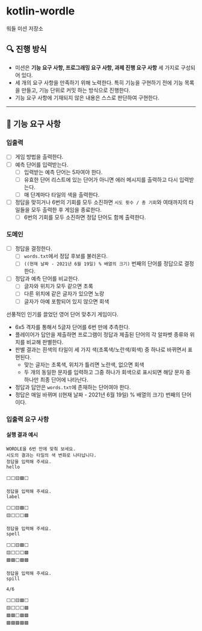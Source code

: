 # kotlin-wordle

워들 미션 저장소

## 🔍 진행 방식

- 미션은 **기능 요구 사항, 프로그래밍 요구 사항, 과제 진행 요구 사항** 세 가지로 구성되어 있다.
- 세 개의 요구 사항을 만족하기 위해 노력한다. 특히 기능을 구현하기 전에 기능 목록을 만들고, 기능 단위로 커밋 하는 방식으로 진행한다.
- 기능 요구 사항에 기재되지 않은 내용은 스스로 판단하여 구현한다.

---

## 🚀 기능 요구 사항

### 입출력

- [ ] 게임 방법을 출력한다.
- [ ] 예측 단어를 입력받는다.
    - [ ] 입력받는 예측 단어는 5자여야 한다.
    - [ ] 유효한 단어 리스트에 있는 단어가 아니면 에러 메시지를 출력하고 다시 입력받는다.
    - [ ] 매 단계마다 타일의 색을 출력한다.
- [ ] 정답을 맞히거나 6번의 기회를 모두 소진하면 `시도 횟수 / 총 기회`와 여태까지의 타일들을 모두 출력한 후 게임을 종료한다.
    - [ ] 6번의 기회를 모두 소진하면 정답 단어도 함께 출력한다.

### 도메인

- [ ] 정답을 결정한다.
    - [ ] `words.txt`에서 정답 후보를 불러온다.
    - [ ] `((현재 날짜 - 2021년 6월 19일) % 배열의 크기)` 번째의 단어를 정답으로 결정한다.
- [ ] 정답과 예측 단어를 비교한다.
    - [ ] 글자와 위치가 모두 같으면 초록
    - [ ] 다른 위치에 같은 글자가 있으면 노랑
    - [ ] 글자가 아예 포함되어 있지 않으면 회색

선풍적인 인기를 끌었던 영어 단어 맞추기 게임이다.

- 6x5 격자를 통해서 5글자 단어를 6번 만에 추측한다.
- 플레이어가 답안을 제출하면 프로그램이 정답과 제출된 단어의 각 알파벳 종류와 위치를 비교해 판별한다.
- 판별 결과는 흰색의 타일이 세 가지 색(초록색/노란색/회색) 중 하나로 바뀌면서 표현된다.
    - 맞는 글자는 초록색, 위치가 틀리면 노란색, 없으면 회색
    - 두 개의 동일한 문자를 입력하고 그중 하나가 회색으로 표시되면 해당 문자 중 하나만 최종 단어에 나타난다.
- 정답과 답안은 `words.txt`에 존재하는 단어여야 한다.
- 정답은 매일 바뀌며 ((현재 날짜 - 2021년 6월 19일) % 배열의 크기) 번째의 단어이다.

### 입출력 요구 사항

#### 실행 결과 예시

```
WORDLE을 6번 만에 맞춰 보세요.
시도의 결과는 타일의 색 변화로 나타납니다.
정답을 입력해 주세요.
hello

⬜⬜🟨🟩⬜

정답을 입력해 주세요.
label

⬜⬜🟨🟩⬜
🟨⬜⬜⬜🟩

정답을 입력해 주세요.
spell

⬜⬜🟨🟩⬜
🟨⬜⬜⬜🟩
🟩🟩⬜🟩🟩

정답을 입력해 주세요.
spill

4/6

⬜⬜🟨🟩⬜
🟨⬜⬜⬜🟩
🟩🟩⬜🟩🟩
🟩🟩🟩🟩🟩
```
